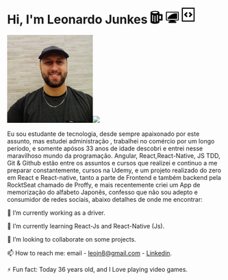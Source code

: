 
# Hi, I'm Leonardo Junkes <img width="30" src="/src/icones/coffe.png" />   <img width="30" src="/src/icones/pc.png"/>   <img width="30" src="/src/icones/code.png"/>

   

<p>
<img width="200" src="/leo.jpg"/><img width="70%" src="https://encrypted-tbn0.gstatic.com/images?q=tbn%3AANd9GcS2pxzqXm2nRBfoIoafbQNgVymR8SheJ5GAUw&usqp=CAU">
</p>
 Eu sou estudante de tecnologia, desde sempre apaixonado por este assunto, mas estudei administração , trabalhei no comércio por um longo período, e somente apósos 33 anos de idade descobri e entrei nesse maravilhoso mundo da programação.
Angular, React,React-Native, JS TDD, Git & Github estão entre os assuntos e cursos que realizei e continuo a me preparar constantemente, cursos na Udemy, e um projeto realizado do zero em React e React-native, tanto a parte de Frontend e também backend pela RocktSeat chamado de Proffy, e mais recentemente criei um App de memorização do alfabeto Japonês, confesso que não sou adepto e consumidor de redes sociais, abaixo detalhes de onde me encontrar: 

🔭 I’m currently working as a driver.

🌱 I’m currently learning React-Js and React-Native (Js).

👯 I’m looking to collaborate on some projects.

📫 How to reach me: email - leojn8@gmail.com
                          - [Linkedin](https://www.linkedin.com/in/leonardo-junkes-nicolodelli-88089866/).

⚡ Fun fact: Today 36 years old, and I Love playing video games.




<!--
**Leojunkes/Leojunkes** is a ✨ _special_ ✨ repository because its `README.md` (this file) appears on your GitHub profile.

Here are some ideas to get you started:

- 🔭 I’m currently working as a driver.
- 🌱 I’m currently learning React-Js and React-Native (Js).
- 👯 I’m looking to collaborate on some projects.
- 🤔 I’m looking for help with my studies.
- 💬 Ask me about whatever you want.
- 📫 How to reach me: email - leojn8@gmail.com
			    - [Linkedin](https://www.linkedin.com/in/leonardo-junkes-nicolodelli-88089866/).
- 😄 Pronouns: ...
- ⚡ Fun fact: Today 36 years old, and I Love playing video games.
-->

